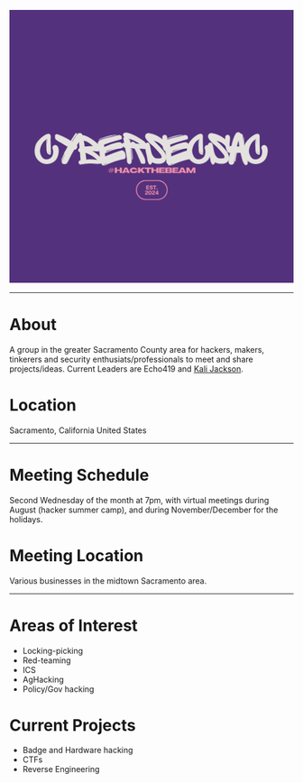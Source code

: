 ![ Logo ](./assets/images/HACKTHEBEAM.png)

---

# About
A group in the greater Sacramento County area for hackers, makers, tinkerers and security enthusiats/professionals to meet and share projects/ideas. Current Leaders are Echo419 and [Kali Jackson](https://twitter.com/radicalkjax).

# Location
Sacramento, California
United States

---

# Meeting Schedule
Second Wednesday of the month at 7pm, with virtual meetings during August (hacker summer camp), and during November/December for the holidays.

# Meeting Location
Various businesses in the midtown Sacramento area.

---

# Areas of Interest
* Locking-picking
* Red-teaming
* ICS
* AgHacking
* Policy/Gov hacking

# Current Projects
* Badge and Hardware hacking
* CTFs
* Reverse Engineering